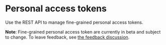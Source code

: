 # Personal access tokens

Use the REST API to manage fine-grained personal access tokens.

<div class="ghd-spotlight ghd-spotlight-note border rounded-1 my-3 p-3 f5 color-border-accent-emphasis color-bg-accent">

**Note**: Fine-grained personal access token are currently in beta and subject to change. To leave feedback, see [the feedback discussion](https://github.com/community/community/discussions/36441).

</div>
